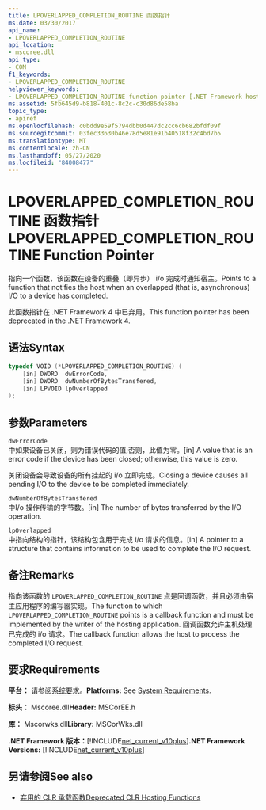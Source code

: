 ```yaml
---
title: LPOVERLAPPED_COMPLETION_ROUTINE 函数指针
ms.date: 03/30/2017
api_name:
- LPOVERLAPPED_COMPLETION_ROUTINE
api_location:
- mscoree.dll
api_type:
- COM
f1_keywords:
- LPOVERLAPPED_COMPLETION_ROUTINE
helpviewer_keywords:
- LPOVERLAPPED_COMPLETION_ROUTINE function pointer [.NET Framework hosting]
ms.assetid: 5fb645d9-b818-401c-8c2c-c30d86de58ba
topic_type:
- apiref
ms.openlocfilehash: c0bdd9e59f5794dbb0d447dc2cc6cb682bfdf09f
ms.sourcegitcommit: 03fec33630b46e78d5e81e91b40518f32c4bd7b5
ms.translationtype: MT
ms.contentlocale: zh-CN
ms.lasthandoff: 05/27/2020
ms.locfileid: "84008477"
---
```

# <a name="lpoverlapped_completion_routine-function-pointer"></a><span data-ttu-id="d0b02-102">LPOVERLAPPED_COMPLETION_ROUTINE 函数指针</span><span class="sxs-lookup"><span data-stu-id="d0b02-102">LPOVERLAPPED_COMPLETION_ROUTINE Function Pointer</span></span>
<span data-ttu-id="d0b02-103">指向一个函数，该函数在设备的重叠（即异步） i/o 完成时通知宿主。</span><span class="sxs-lookup"><span data-stu-id="d0b02-103">Points to a function that notifies the host when an overlapped (that is, asynchronous) I/O to a device has completed.</span></span>  
  
 <span data-ttu-id="d0b02-104">此函数指针在 .NET Framework 4 中已弃用。</span><span class="sxs-lookup"><span data-stu-id="d0b02-104">This function pointer has been deprecated in the .NET Framework 4.</span></span>  
  
## <a name="syntax"></a><span data-ttu-id="d0b02-105">语法</span><span class="sxs-lookup"><span data-stu-id="d0b02-105">Syntax</span></span>  
  
```cpp  
typedef VOID (*LPOVERLAPPED_COMPLETION_ROUTINE) (  
    [in] DWORD  dwErrorCode,  
    [in] DWORD  dwNumberOfBytesTransfered,  
    [in] LPVOID lpOverlapped  
);  
```  
  
## <a name="parameters"></a><span data-ttu-id="d0b02-106">参数</span><span class="sxs-lookup"><span data-stu-id="d0b02-106">Parameters</span></span>  
 `dwErrorCode`  
 <span data-ttu-id="d0b02-107">中如果设备已关闭，则为错误代码的值;否则，此值为零。</span><span class="sxs-lookup"><span data-stu-id="d0b02-107">[in] A value that is an error code if the device has been closed; otherwise, this value is zero.</span></span>  
  
 <span data-ttu-id="d0b02-108">关闭设备会导致设备的所有挂起的 i/o 立即完成。</span><span class="sxs-lookup"><span data-stu-id="d0b02-108">Closing a device causes all pending I/O to the device to be completed immediately.</span></span>  
  
 `dwNumberOfBytesTransfered`  
 <span data-ttu-id="d0b02-109">中I/o 操作传输的字节数。</span><span class="sxs-lookup"><span data-stu-id="d0b02-109">[in] The number of bytes transferred by the I/O operation.</span></span>  
  
 `lpOverlapped`  
 <span data-ttu-id="d0b02-110">中指向结构的指针，该结构包含用于完成 i/o 请求的信息。</span><span class="sxs-lookup"><span data-stu-id="d0b02-110">[in] A pointer to a structure that contains information to be used to complete the I/O request.</span></span>  
  
## <a name="remarks"></a><span data-ttu-id="d0b02-111">备注</span><span class="sxs-lookup"><span data-stu-id="d0b02-111">Remarks</span></span>  
 <span data-ttu-id="d0b02-112">指向该函数的 `LPOVERLAPPED_COMPLETION_ROUTINE` 点是回调函数，并且必须由宿主应用程序的编写器实现。</span><span class="sxs-lookup"><span data-stu-id="d0b02-112">The function to which `LPOVERLAPPED_COMPLETION_ROUTINE` points is a callback function and must be implemented by the writer of the hosting application.</span></span> <span data-ttu-id="d0b02-113">回调函数允许主机处理已完成的 i/o 请求。</span><span class="sxs-lookup"><span data-stu-id="d0b02-113">The callback function allows the host to process the completed I/O request.</span></span>  
  
## <a name="requirements"></a><span data-ttu-id="d0b02-114">要求</span><span class="sxs-lookup"><span data-stu-id="d0b02-114">Requirements</span></span>  
 <span data-ttu-id="d0b02-115">**平台：** 请参阅[系统要求](../../get-started/system-requirements.md)。</span><span class="sxs-lookup"><span data-stu-id="d0b02-115">**Platforms:** See [System Requirements](../../get-started/system-requirements.md).</span></span>  
  
 <span data-ttu-id="d0b02-116">**标头：** Mscoree.dll</span><span class="sxs-lookup"><span data-stu-id="d0b02-116">**Header:** MSCorEE.h</span></span>  
  
 <span data-ttu-id="d0b02-117">**库：** Mscorwks.dll</span><span class="sxs-lookup"><span data-stu-id="d0b02-117">**Library:** MSCorWks.dll</span></span>  
  
 <span data-ttu-id="d0b02-118">**.NET Framework 版本：**[!INCLUDE[net_current_v10plus](../../../../includes/net-current-v10plus-md.md)]</span><span class="sxs-lookup"><span data-stu-id="d0b02-118">**.NET Framework Versions:** [!INCLUDE[net_current_v10plus](../../../../includes/net-current-v10plus-md.md)]</span></span>  
  
## <a name="see-also"></a><span data-ttu-id="d0b02-119">另请参阅</span><span class="sxs-lookup"><span data-stu-id="d0b02-119">See also</span></span>

- [<span data-ttu-id="d0b02-120">弃用的 CLR 承载函数</span><span class="sxs-lookup"><span data-stu-id="d0b02-120">Deprecated CLR Hosting Functions</span></span>](deprecated-clr-hosting-functions.md)
